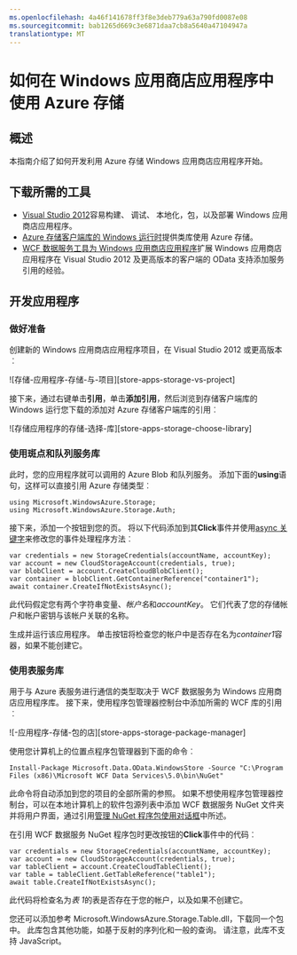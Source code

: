 ```yaml
---
ms.openlocfilehash: 4a46f141678ff3f8e3deb779a63a790fd0087e08
ms.sourcegitcommit: bab1265d669c3e6871daa7cb8a5640a47104947a
translationtype: MT
---
```

<properties
    pageTitle="在 Windows 应用商店应用程序中使用 Azure 存储 |Microsoft Azure"
    description="了解如何使用 Azure blob、 队列和表来存储数据的 Windows 应用商店应用程序。"
    services="storage"
    documentationCenter=""
    authors="tamram"
    manager="adinah" />
<tags
    ms.service="storage"
    ms.workload="storage"
    ms.tgt_pltfrm="mobile-windows-store"
    ms.devlang="dotnet"
    ms.topic="article"
    ms.date="06/18/2015"
    ms.author="tamram"/>
# 如何在 Windows 应用商店应用程序中使用 Azure 存储

## 概述

本指南介绍了如何开发利用 Azure 存储 Windows 应用商店应用程序开始。

## 下载所需的工具

- [Visual Studio 2012](http://msdn.microsoft.com/library/windows/apps/br211384)容易构建、 调试、 本地化，包，以及部署 Windows 应用商店应用程序。
- [Azure 存储客户端库的 Windows 运行时](http://blogs.msdn.com/b/windowsazurestorage/archive/2012/11/05/windows-azure-storage-client-library-for-windows-runtime.aspx)提供类库使用 Azure 存储。
- [WCF 数据服务工具为 Windows 应用商店应用程序](http://www.microsoft.com/download/details.aspx?id=30714)扩展 Windows 应用商店应用程序在 Visual Studio 2012 及更高版本的客户端的 OData 支持添加服务引用的经验。

## 开发应用程序

### 做好准备

创建新的 Windows 应用商店应用程序项目，在 Visual Studio 2012 或更高版本︰

![存储-应用程序-存储-与-项目][store-apps-storage-vs-project]

接下来，通过右键单击**引用**，单击**添加引用**，然后浏览到存储客户端库的 Windows 运行您下载的添加对 Azure 存储客户端库的引用︰

![存储应用程序的存储-选择-库][store-apps-storage-choose-library]

### 使用斑点和队列服务库

此时，您的应用程序就可以调用的 Azure Blob 和队列服务。 添加下面的**using**语句，这样可以直接引用 Azure 存储类型︰

    using Microsoft.WindowsAzure.Storage;
    using Microsoft.WindowsAzure.Storage.Auth;

接下来，添加一个按钮到您的页。 将以下代码添加到其**Click**事件并使用[async 关键字](http://msdn.microsoft.com/library/vstudio/hh156513.aspx)来修改您的事件处理程序方法︰

    var credentials = new StorageCredentials(accountName, accountKey);
    var account = new CloudStorageAccount(credentials, true);
    var blobClient = account.CreateCloudBlobClient();
    var container = blobClient.GetContainerReference("container1");
    await container.CreateIfNotExistsAsync();

此代码假定您有两个字符串变量、*帐户名*和*accountKey*。 它们代表了您的存储帐户和帐户密钥与该帐户关联的名称。

生成并运行该应用程序。 单击按钮将检查您的帐户中是否存在名为*container1*容器，如果不能创建它。

### 使用表服务库

用于与 Azure 表服务进行通信的类型取决于 WCF 数据服务为 Windows 应用商店应用程序库。 接下来，使用程序包管理器控制台中添加所需的 WCF 库的引用︰

![-应用程序-存储-包的店][store-apps-storage-package-manager]

使用您计算机上的位置点程序包管理器到下面的命令︰

    Install-Package Microsoft.Data.OData.WindowsStore -Source "C:\Program Files (x86)\Microsoft WCF Data Services\5.0\bin\NuGet"

此命令将自动添加到您的项目的全部所需的参照。 如果不想使用程序包管理器控制台，可以在本地计算机上的软件包源列表中添加 WCF 数据服务 NuGet 文件夹并将用户界面，通过引用[管理 NuGet 程序包使用对话框](http://docs.nuget.org/docs/start-here/Managing-NuGet-Packages-Using-The-Dialog)中所述。

在引用 WCF 数据服务 NuGet 程序包时更改按钮的**Click**事件中的代码︰

    var credentials = new StorageCredentials(accountName, accountKey);
    var account = new CloudStorageAccount(credentials, true);
    var tableClient = account.CreateCloudTableClient();
    var table = tableClient.GetTableReference("table1");
    await table.CreateIfNotExistsAsync();

此代码将检查名为*表 1*的表是否存在于您的帐户，以及如果不创建它。

您还可以添加参考 Microsoft.WindowsAzure.Storage.Table.dll，下载同一个包中。 此库包含其他功能，如基于反射的序列化和一般的查询。 请注意，此库不支持 JavaScript。



[存储-应用程序-存储-与-项目]: ./media/storage-use-store-apps/store-apps-storage-vs-project.png
[存储应用程序的存储-选择-库]: ./media/storage-use-store-apps/store-apps-storage-choose-library.png
[-应用程序-存储-包的店]: ./media/storage-use-store-apps/store-apps-storage-package-manager.png
